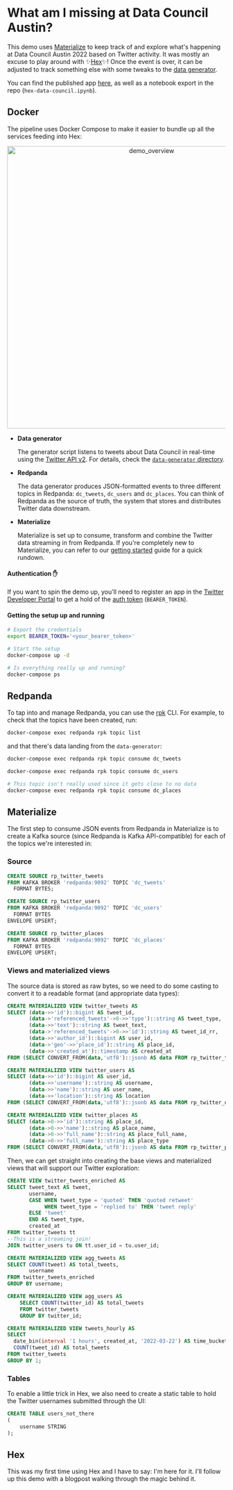 # What am I missing at Data Council Austin?

This demo uses [Materialize](https://materialize.com/docs/) to keep track of and explore what's happening at Data Council Austin 2022 based on Twitter activity. It was mostly an excuse to play around with :sparkles:[Hex](https://hex.tech/):sparkles:! Once the event is over, it can be adjusted to track something else with some tweaks to the [data generator](./data-generator/README.md#twitter-data-generator).

You can find the published app [here](https://app.hex.tech/8ef023be-82dc-4938-a59a-68b406eb8d57/app/e9b3a09b-1c00-4c0c-b0c7-b53d603e9920/latest), as well as a notebook export in the repo (`hex-data-council.ipynb`).

## Docker

The pipeline uses Docker Compose to make it easier to bundle up all the services feeding into Hex:

<p align="center">
<img width="650" alt="demo_overview" src="https://user-images.githubusercontent.com/23521087/159373277-9d16f680-c368-4194-b5fb-83a779e75c76.png">
</p>

* **Data generator**

  The generator script listens to tweets about Data Council in real-time using the [Twitter API v2](https://developer.twitter.com/en/docs/twitter-api/migrate/overview). For details, check the [`data-generator` directory](./data-generator/).

* **Redpanda**

  The data generator produces JSON-formatted events to three different topics in Redpanda: `dc_tweets`, `dc_users` and `dc_places`. You can think of Redpanda as the source of truth, the system that stores and distributes Twitter data downstream.

* **Materialize**

  Materialize is set up to consume, transform and combine the Twitter data streaming in from Redpanda. If you're completely new to Materialize, you can refer to our [getting started](https://materialize.com/docs/get-started/) guide for a quick rundown.

#### Authentication :raised_hand:

If you want to spin the demo up, you'll need to register an app in the [Twitter Developer Portal](https://developer.twitter.com/en/portal/dashboard) to get a hold of the [auth token](https://developer.twitter.com/en/docs/authentication/oauth-2-0/application-only) (`BEARER_TOKEN`).

#### Getting the setup up and running

```bash
# Export the credentials
export BEARER_TOKEN='<your_bearer_token>'

# Start the setup
docker-compose up -d

# Is everything really up and running?
docker-compose ps
```

## Redpanda

To tap into and manage Redpanda, you can use the [rpk](https://docs.redpanda.com/docs/reference/rpk-commands/) CLI. For example, to check that the topics have been created, run:

```bash
docker-compose exec redpanda rpk topic list
```

and that there's data landing from the `data-generator`:

```bash
docker-compose exec redpanda rpk topic consume dc_tweets

docker-compose exec redpanda rpk topic consume dc_users

# This topic isn't really used since it gets close to no data
docker-compose exec redpanda rpk topic consume dc_places
```

## Materialize


The first step to consume JSON events from Redpanda in Materialize is to create a Kafka source (since Redpanda is Kafka API-compatible) for each of the topics we're interested in:

### Source

```sql
CREATE SOURCE rp_twitter_tweets
FROM KAFKA BROKER 'redpanda:9092' TOPIC 'dc_tweets'
  FORMAT BYTES;

CREATE SOURCE rp_twitter_users
FROM KAFKA BROKER 'redpanda:9092' TOPIC 'dc_users'
  FORMAT BYTES
ENVELOPE UPSERT;

CREATE SOURCE rp_twitter_places
FROM KAFKA BROKER 'redpanda:9092' TOPIC 'dc_places'
  FORMAT BYTES
ENVELOPE UPSERT;
```

### Views and materialized views

The source data is stored as raw bytes, so we need to do some casting to convert it to a readable format (and appropriate data types):

```sql
CREATE MATERIALIZED VIEW twitter_tweets AS
SELECT (data->>'id')::bigint AS tweet_id,
       (data->'referenced_tweets'->0->>'type')::string AS tweet_type,
       (data->>'text')::string AS tweet_text,
       (data->'referenced_tweets'->0->>'id')::string AS tweet_id_rr,
       (data->>'author_id')::bigint AS user_id,
       (data->'geo'->>'place_id')::string AS place_id,
       (data->>'created_at')::timestamp AS created_at
FROM (SELECT CONVERT_FROM(data,'utf8')::jsonb AS data FROM rp_twitter_tweets);

CREATE MATERIALIZED VIEW twitter_users AS
SELECT (data->>'id')::bigint AS user_id,
       (data->>'username')::string AS username,
       (data->>'name')::string AS user_name,
       (data->>'location')::string AS location
FROM (SELECT CONVERT_FROM(data,'utf8')::jsonb AS data FROM rp_twitter_users);

CREATE MATERIALIZED VIEW twitter_places AS
SELECT (data->0->>'id')::string AS place_id,
       (data->0->>'name')::string AS place_name,
       (data->0->>'full_name')::string AS place_full_name,
       (data->0->>'full_name')::string AS place_type
FROM (SELECT CONVERT_FROM(data,'utf8')::jsonb AS data FROM rp_twitter_places);
```

Then, we can get straight into creating the base views and materialized views that will support our Twitter exploration:

```sql
CREATE VIEW twitter_tweets_enriched AS
SELECT tweet_text AS tweet,
	   username,
	   CASE WHEN tweet_type = 'quoted' THEN 'quoted retweet'
	        WHEN tweet_type = 'replied to' THEN 'tweet reply'
	   ELSE 'tweet'
	   END AS tweet_type,
       created_at
FROM twitter_tweets tt
--This is a streaming join!
JOIN twitter_users tu ON tt.user_id = tu.user_id;

CREATE MATERIALIZED VIEW agg_tweets AS
SELECT COUNT(tweet) AS total_tweets,
	   username
FROM twitter_tweets_enriched
GROUP BY username;

CREATE MATERIALIZED VIEW agg_users AS
	SELECT COUNT(twitter_id) AS total_tweets
	FROM twitter_tweets
	GROUP BY twitter_id;

CREATE MATERIALIZED VIEW tweets_hourly AS
SELECT
  date_bin(interval '1 hours', created_at, '2022-03-22') AS time_bucket,
  COUNT(tweet_id) AS total_tweets
FROM twitter_tweets
GROUP BY 1;
```

### Tables

To enable a little trick in Hex, we also need to create a static table to hold the Twitter usernames submitted through the UI:

```sql
CREATE TABLE users_not_there
(
	username STRING
);
```

## Hex

This was my first time using Hex and I have to say: I'm here for it. I'll follow up this demo with a blogpost walking through the magic behind it.
